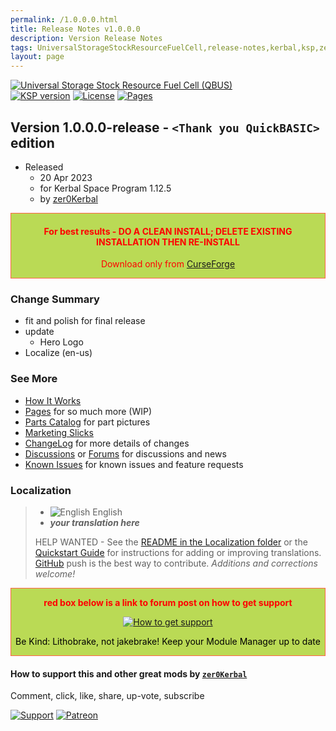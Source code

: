 ```yaml
---
permalink: /1.0.0.0.html
title: Release Notes v1.0.0.0
description: Version Release Notes
tags: UniversalStorageStockResourceFuelCell,release-notes,kerbal,ksp,zer0Kerbal,zedK
layout: page
---
```

<!-- ReleaseLayout.md v1.0.0.0
Universal Storage Stock Resource Fuel Cell (QBUS)
created: 09 Sep 2014
updated: 20 Apr 2023

TEMPLATE: ReleaseLayout.md v1.3.5.1
created: 11 Aug 2018
updated: 13 Apr 2023 -->

[![Universal Storage Stock Resource Fuel Cell (QBUS)][SHD:mod]][CRSFG:url]  
[![KSP version][SHD:ksp]][KSP:url] [![License][LIC:shd]][LIC:url] [![Pages][SHD:pages]][pages]

## Version 1.0.0.0-release - `<Thank you QuickBASIC>` edition

* Released
  * 20 Apr 2023
  * for Kerbal Space Program 1.12.5
  * by [zer0Kerbal](https://github.com/zer0Kerbal)

<div style="border:0.5px solid Tomato; background-color: #bada55; color: #FF0000; text-align:center"><h4>
<b>For best results - DO A CLEAN INSTALL; DELETE EXISTING INSTALLATION THEN RE-INSTALL</b></h4><p>Download only from <a href="https://www.curseforge.com/kerbal/ksp-mods/UniversalStorageStockResourceFuelCell/files">CurseForge</a></p></div>

### Change Summary

* fit and polish for final release
* update
  * Hero Logo
* Localize (en-us)


### See More

* [How It Works][works]
* [Pages][pages] for so much more (WIP)
* [Parts Catalog][parts] for part pictures
* [Marketing Slicks][markt]
* [ChangeLog][chlog] for more details of changes
* [Discussions][discu] or [Forums][forum] for discussions and news
* [Known Issues][issue] for known issues and feature requests

### Localization

>* ![English][EN] English
>* ***your translation here***
>
> HELP WANTED - See the [README in the Localization folder][lreadme] or the [Quickstart Guide][qstart] for instructions for adding or improving translations. [GitHub][GitHub:url] push is the best way to contribute. *Additions and corrections welcome!*

<div style="border:0.5px solid Tomato; background-color: #BADA55; color: #FF0000; text-align:center">
  <p><b>red box below is a link to forum post on how to get support</b></p>
  <a href="https://forum.kerbalspaceprogram.com/index.php?/topic/83212-*">
    <p><img src="https://i.postimg.cc/vHP6zmrw/image.png" alt="How to get support"></p></a>
  <p style="color: #000000;">Be Kind: Lithobrake, not jakebrake! Keep your Module Manager up to date</p>
</div>

#### How to support this and other great mods by [`zer0Kerbal`][zer0Kerbal]

Comment, click, like, share, up-vote, subscribe

[![Support][PAYPAL:img]][PAYPAL:url] [![Patreon][PATREON:img]][PATREON:url]

<!-- links -->
[chlog]: https://raw.githubusercontent.com/zer0Kerbal/UniversalStorageStockResourceFuelCell/master/changelog.md "Changelog"
[discu]: https://github.com/zer0Kerbal/UniversalStorageStockResourceFuelCell/discussions/ "Discussions"
[forum]: https://forum.kerbalspaceprogram.com/index.php?/topic/204751-*/ "Universal Storage Stock Resource Fuel Cell (QBUS)"
[issue]: https://github.com/zer0Kerbal/UniversalStorageStockResourceFuelCell/issues/ "Issue Tracker"
[markt]: https://zer0kerbal.github.io/UniversalStorageStockResourceFuelCell/Marketing "Marketing Slicks"
[pages]: https://zer0kerbal.github.io/UniversalStorageStockResourceFuelCell/ "GitHub Pages"
[parts]: https://zer0kerbal.github.io/UniversalStorageStockResourceFuelCell/PartsCatalog "Parts Catalog"
[works]: https://zer0kerbal.github.io/UniversalStorageStockResourceFuelCell/HowItWorks "How It Works"

<!-- shields -->
[SHD:mod]: https://img.shields.io/badge/Universal%20Storage%20Stock%20Resource%20Fuel%20Cell%20(QBUS)%20-v1.0.0.0--release-BADA55.svg?style=plastic&labelColor=darkgreen/ "1.0.0.0-release"

[SHD:pages]: https://img.shields.io/badge/GitHub-Pages-white?style=plastic&labelColor=9cf&logoColor=181717&logo=github/ "GitHub IO"

[CRSFG:url]: https://www.curseforge.com/kerbal/ksp-mods/UniversalStorageStockResourceFuelCell "CurseForge"
[GITHUB:url]: https://github.com/zer0Kerbal/UniversalStorageStockResourceFuelCell/ "GitHub"

[KSP:url]: http://kerbalspaceprogram.com/ "Kerbal Space Program"
[SHD:ksp]: https://img.shields.io/badge/KSP-1.12.5-blue.svg?style=plastic&labelColor=black/ "Kerbal Space Program"

<!--- license -->
[LIC:url]: https://www.gnu.org/licenses/gpl-2.0-standalone.html "GPL-2.0"
[LIC:shd]: https://img.shields.io/badge/License-GPL--2.0-A42E2B?labelColor=white&style=plastic&logoColor=A42E2B&logo=gnu "GPL-2.0"

[PAYPAL:img]: https://img.shields.io/badge/Buy%20me%20some%20-LFO-BADA55?style=for-the-badge&logo=paypal&labelColor=FFDD00 "PayPal"
[PAYPAL:url]: https://www.paypal.com/donate?hosted_button_id=DC22YHMEJREKL "PayPal"
[PATREON:img]: https://img.shields.io/badge/Patreon%20-Patreonize-FF424D?style=for-the-badge&logo=patreon "Patreon"
[PATREON:url]: https://www.patreon.com/zer0Kerbal/membership "Patreon"
[lreadme]: https://github.com/zer0Kerbal/zer0Kerbal/blob/master/Localization/readme.md "Localization Readme"
[qstart]: https://github.com/zer0Kerbal/zer0Kerbal/blob/master/Localization/quickstart.md "Quickstart"
[EN]: https://raw.githubusercontent.com/zer0Kerbal/zer0Kerbal/master/img/EN.png "English"

[zer0Kerbal]: https://forum.kerbalspaceprogram.com/index.php?/profile/190933-*/ "zer0Kerbal"

<!-- THIS FILE: CC BY-ND 4.0 by zer0Kerbal -->